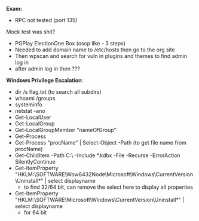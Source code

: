 **Exam:** 
- RPC not tested (port 135)

Mock test was shit?
- PGPlay ElectionOne Box (oscp like - 3 steps)
- Needed to add domain name to /etc/hosts then go to the org site
- Then wpscan and search for vuln in plugins and themes to find admin log in
- after admin log in then ???

**Windows Privilege Escalation**: 
- dir /s flag.txt (to search all subdirs)
- whoami /groups
- systeminfo
- netstat -ano
- Get-LocalUser
- Get-LocalGroup
- Get-LocalGroupMember "nameOfGroup"
- Get-Process
- Get-Process "procName" | Select-Object -Path (to get file name from procName)
- Get-ChildItem -Path C:\ -Include *.kdbx -File -Recurse -ErrorAction SilentlyContinue
- Get-ItemProperty "HKLM:\SOFTWARE\Wow6432Node\Microsoft\Windows\CurrentVersion\Uninstall\*" | select displayname
	- to find 32/64 bit, can remove the select here to display all properties
- Get-ItemProperty "HKLM:\SOFTWARE\Microsoft\Windows\CurrentVersion\Uninstall\*" | select displayname
	- for 64 bit
